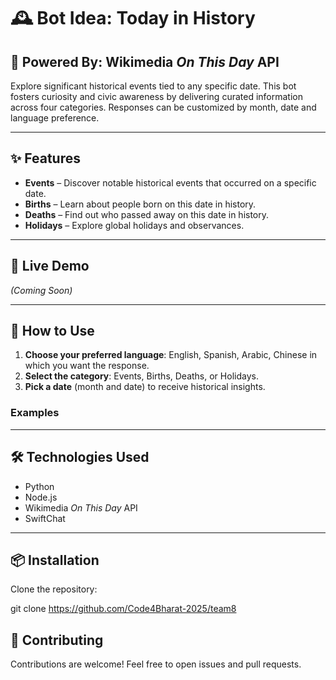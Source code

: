 # 🕰️ Bot Idea: **Today in History**

## 🧠 Powered By: Wikimedia *On This Day* API

Explore significant historical events tied to any specific date. This bot fosters curiosity and civic awareness by delivering curated information across four categories. Responses can be customized by month, date and language preference.

---

## ✨ Features

- **Events** – Discover notable historical events that occurred on a specific date.  
- **Births** – Learn about people born on this date in history.  
- **Deaths** – Find out who passed away on this date in history.  
- **Holidays** – Explore global holidays and observances.

---

## 🚀 Live Demo

*(Coming Soon)*

---

## 📖 How to Use

1. **Choose your preferred language**: English, Spanish, Arabic, Chinese in which you want the response.  
2. **Select the category**: Events, Births, Deaths, or Holidays.
3. **Pick a date** (month and date) to receive historical insights.

### Examples

---

## 🛠️ Technologies Used

- Python  
- Node.js  
- Wikimedia *On This Day* API  
- SwiftChat

---

## 📦 Installation

Clone the repository:

git clone https://github.com/Code4Bharat-2025/team8

## 🤝 Contributing

Contributions are welcome! Feel free to open issues and pull requests.
